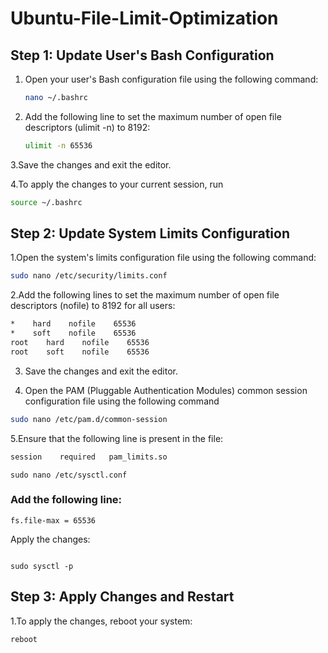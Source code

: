 # Ubuntu-File-Limit-Optimization

## Step 1: Update User's Bash Configuration

1. Open your user's Bash configuration file using the following command:
   ```bash
   nano ~/.bashrc
2. Add the following line to set the maximum number of open file descriptors (ulimit -n) to 8192:
   ```bash
   ulimit -n 65536
   ```
3.Save the changes and exit the editor.

4.To apply the changes to your current session, run
```bash
source ~/.bashrc

```
## Step 2: Update System Limits Configuration
1.Open the system's limits configuration file using the following command:
```bash
sudo nano /etc/security/limits.conf

```
2.Add the following lines to set the maximum number of open file descriptors (nofile) to 8192 for all users:
```bash
*    hard    nofile    65536
*    soft    nofile    65536
root    hard    nofile    65536
root    soft    nofile    65536

```
3. Save the changes and exit the editor.

4. Open the PAM (Pluggable Authentication Modules) common session configuration file using the following command
```bash
sudo nano /etc/pam.d/common-session

```
5.Ensure that the following line is present in the file:
```bash
session    required   pam_limits.so

```

```
sudo nano /etc/sysctl.conf
```

### Add the following line:

```
fs.file-max = 65536
```

Apply the changes:

```

sudo sysctl -p
```

## Step 3: Apply Changes and Restart
1.To apply the changes, reboot your system:
```bash
reboot
```


